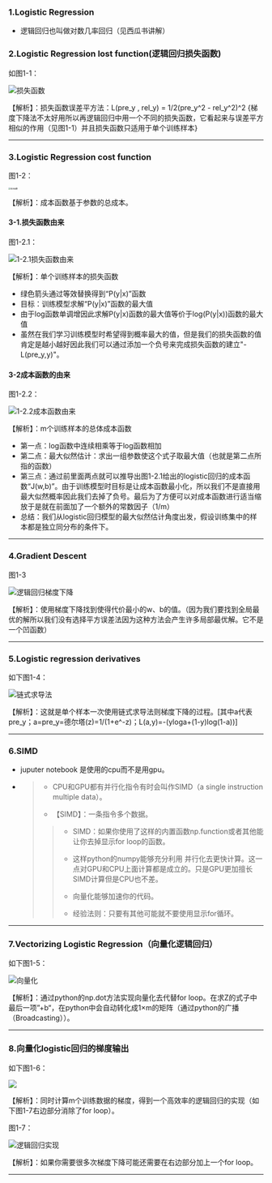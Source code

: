 
###  1.Logistic Regression

* 逻辑回归也叫做对数几率回归（见西瓜书讲解）

### 2.Logistic Regression lost function(逻辑回归损失函数)

如图1-1：

![损失函数](E:\MySoftware\LearningRelated\Markdown\TheDocument\MyNotes\毕业设计\DeepLearning\image\lostfunction.PNG)

【解析】：损失函数误差平方法：L(pre_y , rel_y) = 1/2(pre_y^2 - rel_y^2)^2	{梯度下降法不太好用所以再逻辑回归中用一个不同的损失函数，它看起来与误差平方相似的作用（见图1-1）并且损失函数只适用于单个训练样本}

---

### 3.Logistic Regression cost function

图1-2：

<img src="E:\MySoftware\LearningRelated\Markdown\TheDocument\MyNotes\毕业设计\DeepLearning\image\成本函数.png" alt="成本函数" style="zoom: 25%;" />

【解析】：成本函数基于参数的总成本。

#### 3-1.损失函数由来

图1-2.1：

![1-2.1损失函数由来](E:\MySoftware\LearningRelated\Markdown\TheDocument\MyNotes\毕业设计\DeepLearning\image\1-2.1损失函数由来.PNG)

【解析】：单个训练样本的损失函数

* 绿色箭头通过等效替换得到“P(y|x)”函数
* 目标：训练模型求解“P(y|x)”函数的最大值
* 由于log函数单调增因此求解P(y|x)函数的最大值等价于log(P(y|x))函数的最大值
* 虽然在我们学习训练模型时希望得到概率最大的值，但是我们的损失函数的值肯定是越小越好因此我们可以通过添加一个负号来完成损失函数的建立"-L(pre_y,y)"。

#### 3-2成本函数的由来

图1-2.2：

![1-2.2成本函数由来](E:\MySoftware\LearningRelated\Markdown\TheDocument\MyNotes\毕业设计\DeepLearning\image\1-2.2成本函数由来.PNG)

【解析】：m个训练样本的总体成本函数

* 第一点：log函数中连续相乘等于log函数相加
* 第二点：最大似然估计：求出一组参数使这个式子取最大值（也就是第二点所指的函数）
* 第三点：通过前里面两点就可以推导出图1-2.1给出的logistic回归的成本函数“J(w,b)”。由于训练模型时目标是让成本函数最小化，所以我们不是直接用最大似然概率因此我们去掉了负号。最后为了方便可以对成本函数进行适当缩放于是就在前面加了一个额外的常数因子（1/m）
* 总结：我们从logistic回归模型的最大似然估计角度出发，假设训练集中的样本都是独立同分布的条件下。

---

### 4.Gradient Descent

图1-3

![逻辑回归梯度下降](E:\MySoftware\LearningRelated\Markdown\TheDocument\MyNotes\毕业设计\DeepLearning\image\逻辑回归梯度下降.PNG)

【解析】：使用梯度下降找到使得代价最小的w、b的值。（因为我们要找到全局最优的解所以我们没有选择平方误差法因为这种方法会产生许多局部最优解。它不是一个凹函数）

---

### 5.Logistic regression derivatives

如下图1-4：

![链式求导法](E:\MySoftware\LearningRelated\Markdown\TheDocument\MyNotes\毕业设计\DeepLearning\image\逻辑回归梯度下降链式求导法.PNG)

【解析】：这就是单个样本一次使用链式求导法则梯度下降的过程。[其中a代表pre_y；a=pre_y=德尔塔(z)=1/(1+e^-z)；L(a,y)=-(yloga+(1-y)log(1-a))]

---

### 6.SIMD

* juputer notebook 是使用的cpu而不是用gpu。

* > * CPU和GPU都有并行化指令有时会叫作SIMD（a single instruction multiple data）。
  >
  > * 【SIMD】：一条指令多个数据。
  >
  > > * SIMD：如果你使用了这样的内置函数np.function或者其他能让你去掉显示for loop的函数。
  > >
  > > * 这样python的numpy能够充分利用 并行化去更快计算。这一点对GPU和CPU上面计算都是成立的。只是GPU更加擅长SIMD计算但是CPU也不差。
  > > * 向量化能够加速你的代码。
  > > * 经验法则：只要有其他可能就不要使用显示for循环。

---

### 7.Vectorizing Logistic Regression（向量化逻辑回归）

如下图1-5：

![向量化](E:\MySoftware\LearningRelated\Markdown\TheDocument\MyNotes\毕业设计\DeepLearning\image\向量化逻辑回归week2.PNG)

【解析】：通过python的np.dot方法实现向量化去代替for loop。在求Z的式子中最后一项”+b“，在python中会自动转化成1×m的矩阵（通过python的广播（Broadcasting））。

---

### 8.向量化logistic回归的梯度输出

如下图1-6：

![](E:\MySoftware\LearningRelated\Markdown\TheDocument\MyNotes\毕业设计\DeepLearning\image\向量化logistic归回梯度输出.PNG)

【解析】：同时计算m个训练数据的梯度，得到一个高效率的逻辑回归的实现（如下图1-7右边部分消除了for loop）。

图1-7：

![逻辑回归实现](E:\MySoftware\LearningRelated\Markdown\TheDocument\MyNotes\毕业设计\DeepLearning\image\高效logistic回归实现.PNG)

【解析】：如果你需要很多次梯度下降可能还需要在右边部分加上一个for loop。

---

